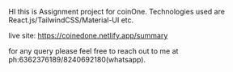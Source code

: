 HI this is Assignment project for coinOne. 
Technologies used are React.js/TailwindCSS/Material-UI etc.

live site: https://coinedone.netlify.app/summary

for any query please feel free to reach out to me at ph:6362376189/8240692180(whatsapp).
